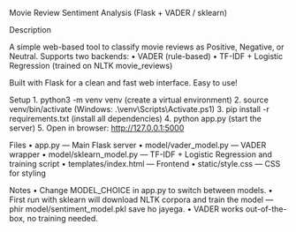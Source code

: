 Movie Review Sentiment Analysis (Flask + VADER / sklearn)

Description

A simple web-based tool to classify movie reviews as Positive, Negative, or Neutral.
Supports two backends:
	•	VADER (rule-based)
	•	TF-IDF + Logistic Regression (trained on NLTK movie_reviews)

Built with Flask for a clean and fast web interface. Easy to use!

Setup
	1.	python3 -m venv venv  (create a virtual environment)
	2.	source venv/bin/activate  (Windows: .\venv\Scripts\Activate.ps1)
	3.	pip install -r requirements.txt  (install all dependencies)
	4.	python app.py  (start the server)
	5.	Open in browser: http://127.0.0.1:5000

Files
	•	app.py — Main Flask server
	•	model/vader_model.py — VADER wrapper
	•	model/sklearn_model.py — TF-IDF + Logistic Regression and training script
	•	templates/index.html — Frontend
	•	static/style.css — CSS for styling

Notes
	•	Change MODEL_CHOICE in app.py to switch between models.
	•	First run with sklearn will download NLTK corpora and train the model — phir model/sentiment_model.pkl save ho jayega.
	•	VADER works out-of-the-box, no training needed.
